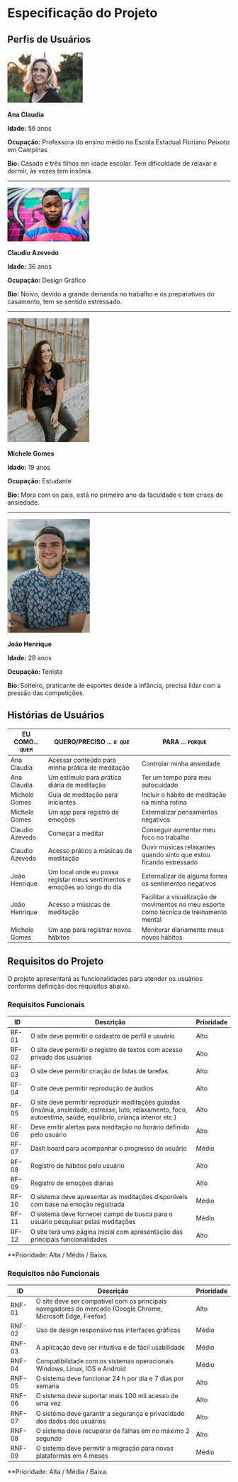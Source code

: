 # Especificação do Projeto

## Perfis de Usuários

![alt text](image-10.png)

**Ana Claudia**

**Idade:** 56 anos

**Ocupação:** Professora do ensino médio na Escola Estadual Floriano Peixoto em Campinas

**Bio:** Casada e três filhos em idade escolar. Tem dificuldade de relaxar e dormir, às vezes tem insônia.
____________________________________________________________________________________________________________
![alt text](image-11.png)

**Claudio Azevedo**

**Idade:** 36 anos 

**Ocupação:** Design Gráfico 

**Bio:** Noivo, devido a grande demanda no trabalho e os preparativos do casamento, tem se sentido estressado.
_____________________________________________________________________________________________________________
![alt text](image-12.png)

**Michele Gomes** 

**Idade:** 19 anos 

**Ocupação:** Estudante 

**Bio:** Mora com os pais, está no primeiro ano da faculdade e tem crises de ansiedade. 
____________________________________________________________________________________________________________
![alt text](image-13.png)

**João Henrique**

**Idade:** 28 anos 

**Ocupação:** Tenista

**Bio:** Solteiro, praticante de esportes desde a infância, precisa lidar com a pressão das competições.

## Histórias de Usuários

|EU COMO... `QUEM`| QUERO/PRECISO ... `O QUE`                           |PARA ... `PORQUE`                 |
|-----------------|-----------------------------------------------------|----------------------------------|
| Ana Claudia     | Acessar conteúdo para minha prática de meditação    | Controlar minha ansiedade        |
| Ana Claudia     | Um estímulo para prática diária de meditação        | Ter um tempo para meu autocuidado|   
|Michele Gomes    | Guia de meditação para iniciantes                   | Incluir o hábito de meditação na minha rotina  
| Michele Gomes   | Um app para registro de emoções                     | Externalizar pensamentos negativos| 
| Claudio Azevedo | Começar a meditar                                   | Conseguir aumentar meu foco no trabalho| 
| Claudio Azevedo | Acesso prático a músicas de meditação               | Ouvir músicas relaxantes quando sinto que estou ficando estressado |
| João Henrique   | Um local onde eu possa registar meus sentimentos e emoções ao longo do dia | Externalizar de alguma forma os sentimentos negativos 
| João Henrique   | Acesso a músicas de meditação                       | Facilitar a visualização de movimentos no meu esporte como técnica de treinamento mental 
| Michele Gomes   |Um app para registrar novos hábitos                  | Monitorar diariamente meus novos hábitos 

## Requisitos do Projeto

O projeto apresentará as funcionalidades para atender os usuários conforme definição dos requisitos abaixo. 

### Requisitos Funcionais

|ID     | Descrição                                                                         | Prioridade |
|-------|-----------------------------------------------------------------------------------|------------|
| RF-01 | O site deve permitir o cadastro de perfil e usuário                               | Alto       | 
| RF-02 | O site deve permitir o registro de textos com acesso privado dos usuários         | Alto       |
| RF-03 | O site deve permitir criação de listas de tarefas                                 | Alto       |
| RF-04 | O site deve permitir reprodução de áudios                                         | Alto       |
| RF-05 | O site deve permitir reproduzir meditações guiadas (insônia, ansiedade, estresse, luto, relaxamento, foco, autoestima, saúde, equilíbrio, criança interior etc.)                                                          | Alto       |
| RF-06 | Deve emitir alertas para meditação no horário definido pelo usuário               | Alto       |
| RF-07 | Dash board para acompanhar o progresso do usuário                                 | Médio      |
| RF-08 | Registro de hábitos pelo usuário |Alto 
| RF-09 | Registro de emoções diárias                                                       | Alto       |
| RF-10 | O sistema deve apresentar as meditações disponíveis com base na emoção registrada | Médio      |
| RF-11 | O sistema deve fornecer campo de busca para o usuário pesquisar pelas meditações  | Médio      |
| RF-12 | O site terá uma página inicial com apresentação das principais funcionalidades    | Alto       |
**Prioridade: Alta / Média / Baixa. 

### Requisitos não Funcionais

|ID      | Descrição                                                                                                    |Prioridade|
|--------|--------------------------------------------------------------------------------------------------------------|----------|
| RNF-01 | O site deve ser compatível com os principais navegadores do mercado (Google Chrome, Microsoft Edge, Firefox) | Alto     |
| RNF-02 | Uso de design responsivo nas interfaces gráficas                                                             | Médio    |
| RNF-03 | A aplicação deve ser intuitiva e de fácil usabilidade                                                        | Médio    | 
| RNF-04 | Compatibilidade com os sistemas operacionais Windows, Linux, IOS e Android                                   | Médio    |
| RNF-05 | O sistema deve funcionar 24 h por dia e 7 dias por semana                                                    | Alto     |
| RNF-06 | O sistema deve suportar mais 100 mil acesso de uma vez                                                       | Alto     |
| RNF-07 | O sistema deve garantir a segurança e privacidade dos dados dos usuários                                     | Alto     |
| RNF-08 | O sistema deve recuperar de falhas em no máximo 2 segundo                                                    | Alto     |
| RNF-09 | O sistema deve permitir a migração para novas plataformas em 4 meses                                         | Médio    |
**Prioridade: Alta / Média / Baixa. 

